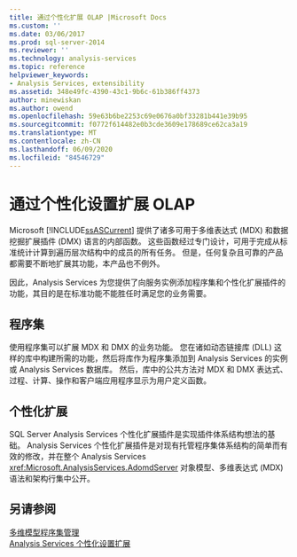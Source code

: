 ```yaml
---
title: 通过个性化扩展 OLAP |Microsoft Docs
ms.custom: ''
ms.date: 03/06/2017
ms.prod: sql-server-2014
ms.reviewer: ''
ms.technology: analysis-services
ms.topic: reference
helpviewer_keywords:
- Analysis Services, extensibility
ms.assetid: 348e49fc-4390-43c1-9b6c-61b386ff4373
author: minewiskan
ms.author: owend
ms.openlocfilehash: 59e63b6be2253c69e0676a0bf33281b441e39b95
ms.sourcegitcommit: f0772f614482e0b3cde3609e178689ce62ca3a19
ms.translationtype: MT
ms.contentlocale: zh-CN
ms.lasthandoff: 06/09/2020
ms.locfileid: "84546729"
---
```

# <a name="extending-olap-through-personalizations"></a>通过个性化设置扩展 OLAP
  Microsoft  [!INCLUDE[ssASCurrent](../../../includes/ssascurrent-md.md)] 提供了诸多可用于多维表达式 (MDX) 和数据挖掘扩展插件 (DMX) 语言的内部函数。 这些函数经过专门设计，可用于完成从标准统计计算到遍历层次结构中的成员的所有任务。 但是，任何复杂且可靠的产品都需要不断地扩展其功能，本产品也不例外。  
  
 因此，Analysis Services 为您提供了向服务实例添加程序集和个性化扩展插件的功能，其目的是在标准功能不能胜任时满足您的业务需要。  
  
## <a name="assemblies"></a>程序集  
 使用程序集可以扩展 MDX 和 DMX 的业务功能。 您在诸如动态链接库 (DLL) 这样的库中构建所需的功能，然后将库作为程序集添加到 Analysis Services 的实例或 Analysis Services 数据库。 然后，库中的公共方法对 MDX 和 DMX 表达式、过程、计算、操作和客户端应用程序显示为用户定义函数。  
  
## <a name="personalized-extensions"></a>个性化扩展  
 SQL Server Analysis Services 个性化扩展插件是实现插件体系结构想法的基础。 Analysis Services 个性化扩展插件是对现有托管程序集体系结构的简单而有效的修改，并在整个 Analysis Services <xref:Microsoft.AnalysisServices.AdomdServer> 对象模型、多维表达式 (MDX) 语法和架构行集中公开。  
  
## <a name="see-also"></a>另请参阅  
 [多维模型程序集管理](../multidimensional-model-assemblies-management.md)   
 [Analysis Services 个性化设置扩展](analysis-services-personalization-extensions.md)  
  
  
